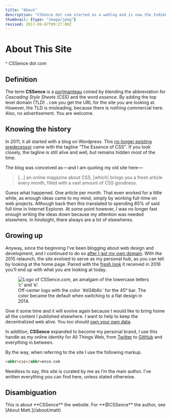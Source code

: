 ```yaml
---
title: "About"
description: "CSSence dot com started as a weblog and is now the IndieWeb hub of Matthias Zöchling."
thumbnail: {type: "image/jpeg"}
revised: 2017-09-07T09:27:00Z
---
```


# About This Site
^ CSSence dot com

## Definition

The term **CSSence** is a [portmanteau](https://en.wikipedia.org/wiki/Portmanteau) coined by blending the abbreviation for _Cascading Style Sheets (CSS)_ and the word _essence_. By adding the top level domain (TLD) <tt>.com</tt> you get the URL for the site you are looking at. However, the TLD is misleading, because there is nothing commercial here. Also, no advertisement. You are welcome.

## Knowing the history

In 2011, it all started with a blog on Wordpress. This [no longer existing predecessor](https://web.archive.org/web/20130331131047/http://cssence.wordpress.com) came with the tagline <q>The Essence of <abbr>CSS</abbr></q>. If you look closely, the tagline is still alive and well, but remains hidden most of the time.

The blog was conceived as&#x200a;—&#x200a;and I am quoting my old site here&#x200a;—&#x200a;

> […] an online magazine about CSS, [which] brings you a fresh article every month, filled with a vast amount of CSS goodness.

Guess what happened. One article per month. That even worked for a little while, as enough ideas came to my mind, simply by working full-time on web projects. Although back then this translated to spending 85% of said full time in Internet Explorer. At some point however, I was no longer fast enough writing the ideas down because my attention was needed elsewhere. In hindsight, there always are a lot of elsewheres.

## Growing up

Anyway, since the beginning I’ve been blogging about web design and development, and I continued to do so [after I got my own domain](https://web.archive.org/web/20130831100511/http://www.cssence.com/). With the 2015 relaunch, the site evolved to serve as my personal hub, as you can tell by looking at the home page. Paired with the [fresh look](/2016/redesign) it received in 2016 you’ll end up with what you are looking at today.

<figure class="portrait"><img src="/about/logo.png" alt="Logo of CSSence.com, an amalgam of the lowercase letters ‘c’ and ‘e’."><figcaption>Off-center logo with the color `#d34b6c` for the 45°&nbsp;bar. The color became the default when switching to a flat design in 2014.</figcaption></figure>

Give it some time and it will evolve again because I would like to bring home all the content I published elsewhere. I want to help to keep the decentralized web alive. You too should [own your own data](/2015/own-your-own-data).

In addition, **CSSence** expanded to become my personal brand, I use this handle as my online identity for All Things Web, from [Twitter](https://twitter.com/cssence) to [GitHub](https://github.com/cssence/) and everything in between.

By the way, when referring to the site I use the following markup.

```html
<abbr>css</abbr>ence.com
```

Needless to say, this site is curated by me as I’m the main author. I’ve written everything you can find here, unless stated otherwise.

<div class="metadata">
<h2 id="disambiguation" class="subtle">Disambiguation</h2>
<p>This is about **CSSence** the website. For **@CSSence** the author, see [About Matt.](/about/matt)</p>
</div>
